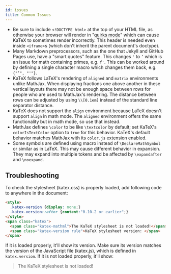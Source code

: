 ```yaml
---
id: issues
title: Common Issues
---
```

- Be sure to include `<!DOCTYPE html>` at the top of your HTML file, as
  otherwise your browser will render in "[quirks mode](https://developer.mozilla.org/en-US/docs/Web/HTML/Quirks_Mode_and_Standards_Mode)"
  which can cause KaTeX to sometimes render incorrectly.
  This header is needed even inside `<iframe>`s
  (which don't inherit the parent document's doctype).
- Many Markdown preprocessors, such as the one that Jekyll and GitHub Pages use,
  have a "smart quotes" feature.  This changes `'` to `’` which is an issue for
  math containing primes, e.g. `f'`.  This can be worked around by defining a
  single character macro which changes them back, e.g. `{"’", "'"}`.
- KaTeX follows LaTeX's rendering of `aligned` and `matrix` environments unlike
  MathJax.  When displaying fractions one above another in these vertical
  layouts there may not be enough space between rows for people who are used to
  MathJax's rendering.  The distance between rows can be adjusted by using
  `\\[0.1em]` instead of the standard line separator distance.
- KaTeX does not support the `align` environment because LaTeX doesn't support
  `align` in math mode.  The `aligned` environment offers the same functionality
  but in math mode, so use that instead.
- MathJax defines `\color` to be like `\textcolor` by default; set KaTeX's
  `colorIsTextColor` option to `true` for this behavior.  KaTeX's default
  behavior matches MathJax with its `color.js` extension enabled.
- Some symbols are defined using macro instead of `\DeclareMathSymbol` or similar
  as in LaTeX. This may cause different behavior in expansion. They may expand
  into multiple tokens and be affected by `\expandafter` and `\noexpand`.

## Troubleshooting

To check the stylesheet (katex.css) is properly loaded, add following code to
anywhere in the document:

```html
<style>
  .katex-version {display: none;}
  .katex-version::after {content:"0.10.2 or earlier";}
</style>
<span class="katex">
  <span class="katex-mathml">The KaTeX stylesheet is not loaded!</span>
  <span class="katex-version rule">KaTeX stylesheet version: </span>
</span>
```

If it is loaded properly, it'll show its version. Make sure its version matches
the version of the JavaScript file (katex.js), which is defined in `katex.version`.
If it is not loaded properly, it'll show:

> The KaTeX stylesheet is not loaded!
